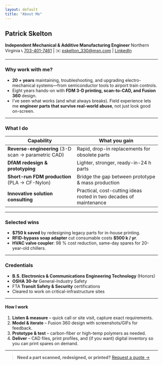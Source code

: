 ```yaml
---
layout: default
title: "About Me"
---
```


## Patrick Skelton
**Independent Mechanical & Additive Manufacturing Engineer**
Northern Virginia
📞 [703-401-7461](tel:703-401-7461)   |   ✉️ [pskelton_330@msn.com](mailto:pskelton_330@msn.com)   |   [LinkedIn](https://www.linkedin.com/in/patskelton)

---

### Why work with me?
* **20 + years** maintaining, troubleshooting, and upgrading electro-mechanical systems—from semiconductor tools to airport train controls.
* Eight years hands-on with **FDM 3-D printing, scan-to-CAD, and Fusion 360** design.
* I’ve seen what works (and what always breaks). Field experience lets me **engineer parts that survive real-world abuse**, not just look good on-screen.

---

### What I do
| Capability | What you gain |
|------------|---------------|
| **Reverse-engineering** (3-D scan → parametric CAD) | Rapid, drop-in replacements for obsolete parts |
| **DfAM redesign & prototyping** | Lighter, stronger, ready-in-24 h parts |
| **Short-run FDM production** (PLA → CF-Nylon) | Bridge the gap between prototype & mass production |
| **Innovative solution consulting** | Practical, cost-cutting ideas rooted in two decades of maintenance |

---

### Selected wins
* **$750 k saved** by redesigning legacy parts for in-house printing.
* **RFID-bypass soap adapter** cut consumable costs **$500 k / yr**.
* **HVAC valve coupler**: 98 % cost reduction, same-day spares for 20-year-old chillers.

---

### Credentials
* **B.S. Electronics & Communications Engineering Technology** (Honors)
* **OSHA 30-hr** General-Industry Safety
* FTA **Transit Safety & Security** certifications
* Cleared to work on critical-infrastructure sites

---

#### How I work
1. **Listen & measure** – quick call or site visit, capture exact requirements.
2. **Model & iterate** – Fusion 360 design with screenshots/GIFs for feedback.
3. **Prototype & test** – carbon-fiber or high-temp polymers as needed.
4. **Deliver** – CAD files, print profiles, and (if you want) digital inventory so you can print spares on demand.

---

> **Need a part scanned, redesigned, or printed?**
> [Request a quote →](/contact.html)
